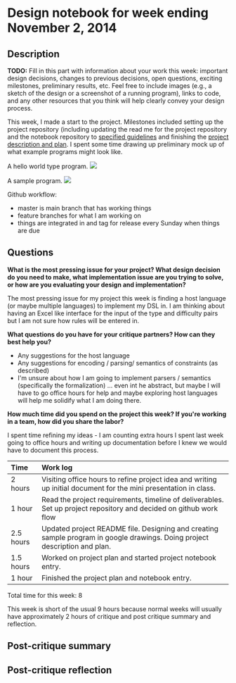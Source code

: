 # Design notebook for week ending November 2, 2014

## Description

**TODO:** Fill in this part with information about your work this week:
important design decisions, changes to previous decisions, open questions,
exciting milestones, preliminary results, etc. Feel free to include images
(e.g., a sketch of the design or a screenshot of a running program), links to
code, and any other resources that you think will help clearly convey your
design process.

This week, I made a start to the project. Milestones included setting up the project repository (including updating the read me for the project repository and the notebook repository to [specified guidelines](http://www.cs.hmc.edu/cs111/project.html#repo) and finishing the [project description and plan](http://www.cs.hmc.edu/cs111/project.html#description). I spent some time drawing up preliminary mock up of what example programs might look like. 

A hello world type program.
![](https://docs.google.com/drawings/d/1oSjX7MIUAJfmSEWhdJA7cH3WaUsSsQ8-Q_65wL1ZXeQ/pub?w=960&h=720)

A sample program. 
![](https://docs.google.com/drawings/d/1s66OigYr9tjV2eS_UL-D5rtic1B1mTxPinMK_0AyMF4/pub?w=960&h=720)

Github workflow: 
* master is main branch that has working things
* feature branches for what I am working on
* things are integrated in and tag for release every Sunday when things are due

## Questions

**What is the most pressing issue for your project? What design decision do
you need to make, what implementation issue are you trying to solve, or how
are you evaluating your design and implementation?**

The most pressing issue for my project this week is finding a host language (or maybe multiple languages) to implement my DSL in. I am thinking about having an Excel like interface for the input of the type and difficulty pairs but I am not sure how rules will be entered in.


**What questions do you have for your critique partners? How can they best help
you?**

* Any suggestions for the host language 
* Any suggestions for encoding / parsing/ semantics of constraints (as described)
* I'm unsure about how I am going to implement parsers / semantics (specifically the formalization) ... even int he abstract, but maybe I will have to go office hours for help and maybe exploring host languages will help me solidify what I am doing there.  


**How much time did you spend on the project this week? If you're working in a
team, how did you share the labor?**

I spent time refining my ideas - I am counting extra hours I spent last week going to office hours and writing up documentation before I knew we would have to document this process. 

| Time | Work log |
|:-----|:---------|
| 2 hours | Visiting office hours to refine project idea and writing up initial document for the mini presentation in class. |
| 1 hour| Read the project requirements, timeline of deliverables. Set up project repository and decided on github work flow| 
| 2.5 hours | Updated project README file. Designing and creating sample program in google drawings. Doing project description and plan. |
| 1.5 hours | Worked on project plan and started project notebook entry. |
| 1 hour | Finished the project plan and notebook entry. | 

Total time for this week: 8 

This week is short of the usual 9 hours because normal weeks will usually have approximately 2 hours of critique and post critique summary and reflection. 

## Post-critique summary

## Post-critique reflection
